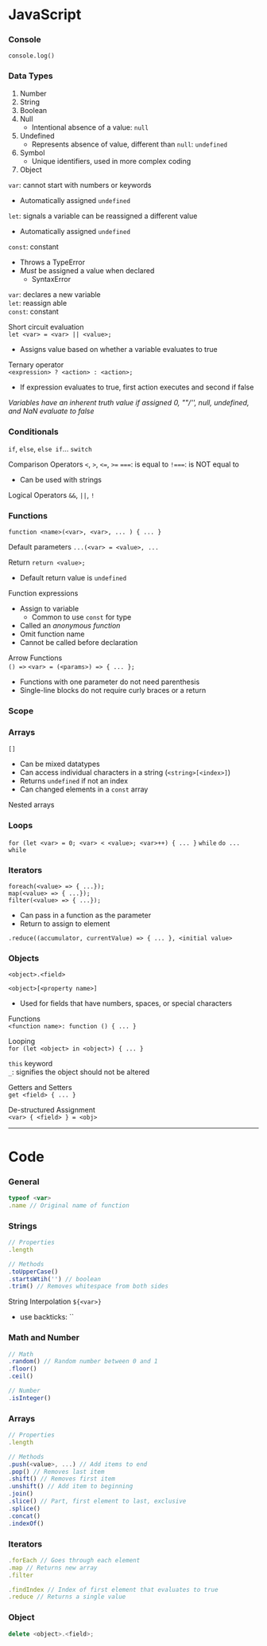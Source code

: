 # JavaScript

### Console

`console.log()`

### Data Types

1. Number
2. String
3. Boolean
4. Null
   - Intentional absence of a value: `null`
5. Undefined
   - Represents absence of value, different than `null`: `undefined`
6. Symbol
   - Unique identifiers, used in more complex coding
7. Object

`var`: cannot start with numbers or keywords
- Automatically assigned `undefined`

`let`: signals a variable can be reassigned a different value
- Automatically assigned `undefined`

`const`: constant
- Throws a TypeError
- *Must* be assigned a value when declared
  - SyntaxError

`var`: declares a new variable  
`let`: reassign able  
`const`: constant  

Short circuit evaluation  
`let <var> = <var> || <value>;`
- Assigns value based on whether a variable evaluates to true

Ternary operator  
`<expression> ? <action> : <action>;`
- If expression evaluates to true, first action executes and second if false

*Variables have an inherent truth value if assigned*
*0, ""/'', null, undefined, and NaN evaluate to false*

### Conditionals

`if`, `else`, `else if`...
`switch`

Comparison Operators
`<`, `>`, `<=`, `>=`
`===`: is equal to
`!===`: is NOT equal to
- Can be used with strings

Logical Operators
`&&`, `||`, `!`

### Functions

`function <name>(<var>, <var>, ... ) { ... }`

Default parameters
`...(<var> = <value>, ...`

Return
`return <value>;`
- Default return value is `undefined`

Function expressions
- Assign to variable
  - Common to use `const` for type
- Called an *anonymous function*
- Omit function name
- Cannot be called before declaration

Arrow Functions  
`() =>`
`<var> = (<params>) => { ... };`
- Functions with one parameter do not need parenthesis
- Single-line blocks do not require curly braces or a return

### Scope

### Arrays

`[]`  
- Can be mixed datatypes
- Can access individual characters in a string (`<string>[<index>]`)
- Returns `undefined` if not an index
- Can changed elements in a `const` array

Nested arrays

### Loops

`for (let <var> = 0; <var> < <value>; <var>++) { ... }`
`while`
`do ... while`

### Iterators

`foreach(<value> => { ...});`  
`map(<value> => { ...});`  
`filter(<value> => { ...});`
- Can pass in a function as the parameter
- Return to assign to element

`.reduce((accumulator, currentValue) => { ... }, <initial value>`

### Objects

`<object>.<field>`

`<object>[<property name>]`
- Used for fields that have numbers, spaces, or special characters

Functions  
`<function name>: function () { ... }`

Looping  
`for (let <object> in <object>) { ... }`

`this` keyword  
`_`: signifies the object should not be altered

Getters and Setters  
`get <field> { ... }`

De-structured Assignment  
`<var> { <field> } = <obj>`

---

# Code

### General

```JavaScript
typeof <var>
.name // Original name of function
```

### Strings

```JavaScript
// Properties
.length

// Methods
.toUpperCase()
.startsWtih('') // boolean
.trim() // Removes whitespace from both sides
```

String Interpolation
``${<var>}``
- use backticks: ``

### Math and Number

```JavaScript
// Math
.random() // Random number between 0 and 1
.floor()
.ceil()

// Number
.isInteger()
```

### Arrays

``` JavaScript
// Properties
.length

// Methods
.push(<value>, ...) // Add items to end
.pop() // Removes last item
.shift() // Removes first item
.unshift() // Add item to beginning
.join()
.slice() // Part, first element to last, exclusive
.splice()
.concat()
.indexOf()
```

### Iterators

```JavaScript
.forEach // Goes through each element
.map // Returns new array
.filter

.findIndex // Index of first element that evaluates to true
.reduce // Returns a single value
```

### Object

```JavaScript
delete <object>.<field>;
```
